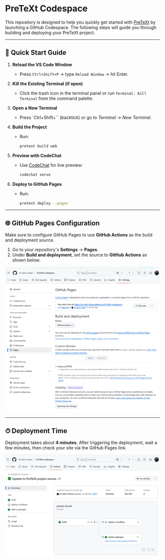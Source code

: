 # PreTeXt Codespace

This repository is designed to help you quickly get started with [PreTeXt](https://pretextbook.org) by launching a GitHub Codespace. The following steps will guide you through building and deploying your PreTeXt project.

---

## 🚀 Quick Start Guide

1. **Reload the VS Code Window**
   - Press `Ctrl+Shift+P` → type `Reload Window` → hit Enter.

2. **Kill the Existing Terminal (if open)**
   - Click the trash icon in the terminal panel or run `Terminal: Kill Terminal` from the command palette.

3. **Open a New Terminal**
   - Press `Ctrl+Shift+\`` (backtick) or go to *Terminal → New Terminal*.

4. **Build the Project**
   - Run:
     ```bash
     pretext build web
     ```

5. **Preview with CodeChat**
   - Use [CodeChat](https://github.com/PreTeXtBook/pretext-cli/wiki/Live-preview-with-CodeChat) for live preview:
     ```bash
     codechat serve
     ```

6. **Deploy to GitHub Pages**
   - Run:
     ```bash
     pretext deploy --pages
     ```

---

## 🌐 GitHub Pages Configuration

Make sure to configure GitHub Pages to use **GitHub Actions** as the build and deployment source.

1. Go to your repository's **Settings** → **Pages**.
2. Under **Build and deployment**, set the source to **GitHub Actions** as shown below:

![GitHub Pages Source](README_images/image-pages_source.png)

---

## ⏱ Deployment Time

Deployment takes about **4 minutes**. After triggering the deployment, wait a few minutes, then check your site via the GitHub Pages link.

![GitHub Actions Deployment](README_images/image-actions-deployment.png)
